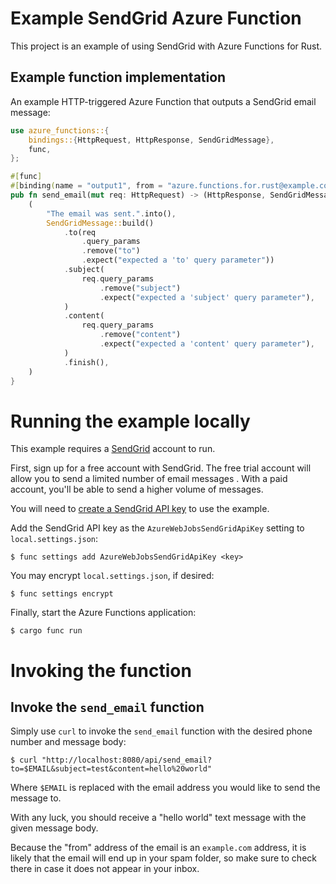 # Example SendGrid Azure Function

This project is an example of using SendGrid with Azure Functions for Rust.

## Example function implementation

An example HTTP-triggered Azure Function that outputs a SendGrid email message:

```rust
use azure_functions::{
    bindings::{HttpRequest, HttpResponse, SendGridMessage},
    func,
};

#[func]
#[binding(name = "output1", from = "azure.functions.for.rust@example.com")]
pub fn send_email(mut req: HttpRequest) -> (HttpResponse, SendGridMessage) {
    (
        "The email was sent.".into(),
        SendGridMessage::build()
            .to(req
                .query_params
                .remove("to")
                .expect("expected a 'to' query parameter"))
            .subject(
                req.query_params
                    .remove("subject")
                    .expect("expected a 'subject' query parameter"),
            )
            .content(
                req.query_params
                    .remove("content")
                    .expect("expected a 'content' query parameter"),
            )
            .finish(),
    )
}
```

# Running the example locally

This example requires a [SendGrid](https://sendgrid.com/) account to run.

First, sign up for a free account with SendGrid.  The free trial account will
allow you to send a limited number of email messages .  With a paid account,
you'll be able to send a higher volume of messages.

You will need to [create a SendGrid API key](https://sendgrid.com/docs/ui/account-and-settings/api-keys/#creating-an-api-key) to use the example.

Add the SendGrid API key as the `AzureWebJobsSendGridApiKey` setting to `local.settings.json`:

```
$ func settings add AzureWebJobsSendGridApiKey <key>
```

You may encrypt `local.settings.json`, if desired:

```
$ func settings encrypt
```

Finally, start the Azure Functions application:

```
$ cargo func run
```

# Invoking the function

## Invoke the `send_email` function

Simply use `curl` to invoke the `send_email` function with the desired phone number and message body:

```
$ curl "http://localhost:8080/api/send_email?to=$EMAIL&subject=test&content=hello%20world"
```

Where `$EMAIL` is replaced with the email address you would like to send the message to.

With any luck, you should receive a "hello world" text message with the given message body.

Because the "from" address of the email is an `example.com` address, it is likely that the email
will end up in your spam folder, so make sure to check there in case it does not appear in your inbox.